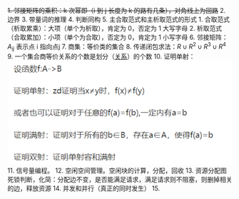 ~~1. 邻接矩阵的乘积：k 次幂即（i 到 j 长度为 k 的路有几条），对角线上为回路~~
2. 边界
3. 带量词的推理
4. 判断同构
5. 主合取范式和主析取范式的形式
	1. 合取范式（析取累乘）：大项（单个为析取），肯定为 0，否定为 1 大写字母
	2. 析取范式（合取累加）：小项（单个为合取），否定为 0，肯定为 1 小写字母
6. 邻接矩阵：$A_{ij}$ 表示点 i 指向点j
7. 商集：等价类的集合
8. 传递闭包求法：$R\cup R^{2}\cup R^{3}\cup R^4$  
9. 一个集合商等价关系的个数是划分（[关系](离散数学/关系.md#^p9djby)）的个数
10. 证明单射：![](附件/Pasted%20image%2020230321093841.png)
11. 信号量编程。
12. 空闲空间管理。空闲块的计算，分配，回收
13. 资源分配图死锁判断，化简：分配边不变，是否能满足请求，满足请求则不阻塞，则删掉相关的边，释放资源
14. 并发和并行（真正的同时发生）
15. 